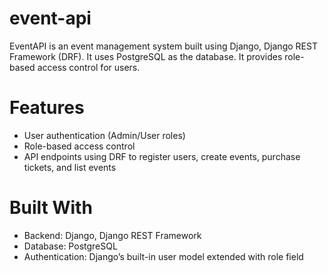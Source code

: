 # event-api
EventAPI is an event management system built using Django, Django REST Framework (DRF).
It uses PostgreSQL as the database. It provides role-based access control for users.

# Features
- User authentication (Admin/User roles)
- Role-based access control
- API endpoints using DRF to register users, create events, purchase tickets, and list events

# Built With
- Backend: Django, Django REST Framework
- Database: PostgreSQL
- Authentication: Django’s built-in user model extended with role field
